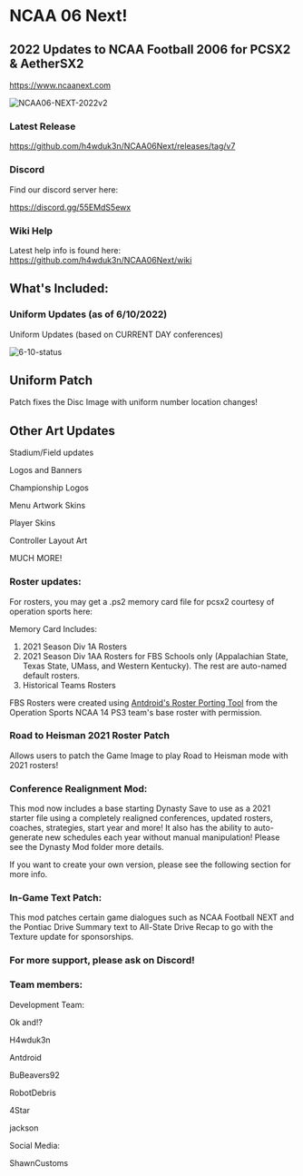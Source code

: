 # NCAA 06 Next!
## 2022 Updates to NCAA Football 2006 for PCSX2 & AetherSX2

https://www.ncaanext.com

![NCAA06-NEXT-2022v2](https://user-images.githubusercontent.com/24241868/173173341-8fa388b9-883c-4b3f-91a2-48f49a577338.png)

### Latest Release

https://github.com/h4wduk3n/NCAA06Next/releases/tag/v7

### Discord

Find our discord server here:

https://discord.gg/55EMdS5ewx

### Wiki Help

Latest help info is found here:
https://github.com/h4wduk3n/NCAA06Next/wiki

## What's Included:

### Uniform Updates (as of 6/10/2022)

Uniform Updates (based on CURRENT DAY conferences)

![6-10-status](https://user-images.githubusercontent.com/24241868/173203933-2dc602ab-61f6-47fe-88c6-c3d2d14c4bc0.png)


## Uniform Patch

Patch fixes the Disc Image with uniform number location changes!

## Other Art Updates

Stadium/Field updates

Logos and Banners

Championship Logos

Menu Artwork Skins

Player Skins

Controller Layout Art

MUCH MORE!

### Roster updates:

For rosters, you may get a .ps2 memory card file for pcsx2 courtesy of operation sports here:

Memory Card Includes:
1. 2021 Season Div 1A Rosters 
2. 2021 Season Div 1AA Rosters for FBS Schools only (Appalachian State, Texas State, UMass, and Western Kentucky). The rest are auto-named default rosters.
3. Historical Teams Rosters

FBS Rosters were created using <a href=https://github.com/antdroidx/NCAA-Football-PS3-to-PS2-Roster-Porting-Tool>Antdroid's Roster Porting Tool</a> from the Operation Sports NCAA 14 PS3 team's base roster with permission.

### Road to Heisman 2021 Roster Patch

Allows users to patch the Game Image to play Road to Heisman mode with 2021 rosters!

### Conference Realignment Mod:

This mod now includes a base starting Dynasty Save to use as a 2021 starter file using a completely realigned conferences, updated rosters, coaches, strategies, start year and more! It also has the ability to auto-generate new schedules each year without manual manipulation! Please see the Dynasty Mod folder more details.

If you want to create your own version, please see the following section for more info.

### In-Game Text Patch:

This mod patches certain game dialogues such as NCAA Football NEXT and the Pontiac Drive Summary text to All-State Drive Recap to go with the Texture update for sponsorships.



### For more support, please ask on Discord!

### Team members:

Development Team:

Ok and!?

H4wduk3n

Antdroid

BuBeavers92

RobotDebris

4Star

jackson


Social Media:

ShawnCustoms


